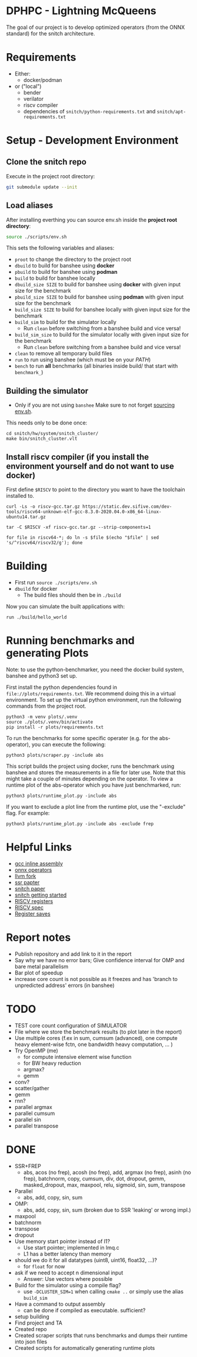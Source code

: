
# DPHPC - Lightning McQueens

The goal of our project is to develop optimized operators (from the ONNX standard) for the snitch architecture.

# Requirements
* Either:
    * docker/podman
* or ("local")
    * bender
    * verilator
    * riscv compiler
    * dependencies of `snitch/python-requirements.txt` and `snitch/apt-requirements.txt`

# Setup - Development Environment

## Clone the snitch repo
Execute in the project root directory:
```bash
git submodule update --init
```

## Load aliases
After installing everthing you can source env.sh inside the **project root directory**: 
```bash
source ./scripts/env.sh
```

This sets the following variables and aliases:
* `proot` to change the directory to the project root
* `dbuild` to build for banshee using **docker**
* `pbuild` to build for banshee using **podman**
* `build` to build for banshee locally
* `dbuild_size SIZE` to build for banshee using **docker** with given input size for the benchmark
* `pbuild_size SIZE` to build for banshee using **podman** with given input size for the benchmark
* `build_size SIZE` to build for banshee locally with given input size for the benchmark
* `build_sim` to build for the simulator locally
    * Run `clean` before switching from a banshee build and vice versa!
* `build_sim_size` to build for the simulator locally with given input size for the benchmark
    * Run `clean` before switching from a banshee build and vice versa!
* `clean` to remove all temporary build files
* `run` to run using banshee (which must be on your *PATH*)
* `bench` to run **all** benchmarks (all binaries inside build/ that start with `benchmark_`)

## Building the simulator
 * Only if you are not using `banshee`
Make sure to not forget [sourcing env.sh](#load-aliases).

This needs only to be done once:

```
cd snitch/hw/system/snitch_cluster/
make bin/snitch_cluster.vlt
```

## Install riscv compiler (if you install the environment yourself and do not want to use docker)

First define `$RISCV` to point to the directory you want to have the toolchain installed to.

```
curl -Ls -o riscv-gcc.tar.gz https://static.dev.sifive.com/dev-tools/riscv64-unknown-elf-gcc-8.3.0-2020.04.0-x86_64-linux-ubuntu14.tar.gz

tar -C $RISCV -xf riscv-gcc.tar.gz --strip-components=1

for file in riscv64-*; do ln -s $file $(echo "$file" | sed 's/^riscv64/riscv32/g'); done
```

# Building
* First run `source ./scripts/env.sh`
* `dbuild` for docker
    * The build files should then be in `./build`

Now you can simulate the built applications with:
```
run ./build/hello_world
```

# Running benchmarks and generating Plots
Note: to use the python-benchmarker, you need the docker build system, banshee and python3 set up.

First install the python dependencies found in `file://plots/requirements.txt`. We recommend doing this in a virtual environment.
To set up the virtual python environment, run the following commands from the project root.
```
python3 -m venv plots/.venv
source ./plots/.venv/bin/activate
pip install -r plots/requirements.txt
```

To run the benchmarks for some specific operater (e.g. for the abs-operator), you can execute the following:
```
python3 plots/scraper.py -include abs
```
This script builds the project using docker, runs the benchmark using banshee and stores the measurements in a file for later use. Note that this might take a couple of minutes depending on the operator.
To view a runtime plot of the abs-operator which you have just benchmarked, run:
```
python3 plots/runtime_plot.py -include abs
```
If you want to exclude a plot line from the runtime plot, use the "-exclude" flag. For example: 
```
python3 plots/runtime_plot.py -include abs -exclude frep
```

# Helpful Links
* [gcc inline assembly](https://www.felixcloutier.com/documents/gcc-asm.html)
* [onnx operators](https://github.com/onnx/onnx/blob/main/docs/Operators.md#aionnx-default)
* [llvm fork](https://github.com/pulp-platform/llvm-project#ssr)
* [ssr papter](https://arxiv.org/pdf/1911.08356.pdf)
* [snitch paper](https://arxiv.org/pdf/2002.10143.pdf )
* [snitch getting started](https://pulp-platform.github.io/snitch/ug/getting_started/)
* [RISCV registers](https://en.wikichip.org/wiki/risc-v/registers)
* [RISCV spec](https://github.com/riscv/riscv-isa-manual/releases/download/Ratified-IMAFDQC/riscv-spec-20191213.pdf)
* [Register saves](https://web.eecs.utk.edu/~smarz1/courses/ece356/notes/assembly/)


# Report notes
* Publish repository and add link to it in the report
* Say why we have no error bars; Give confidence interval for OMP and bare metal parallelism
* Bar plot of speedup
* increase core count is not possible as it freezes and has 'branch to unpredicted address' errors (in banshee)

# TODO
* TEST core count configuration of SIMULATOR
* File where we store the benchmark results (to plot later in the report)
* Use multiple cores (f.ex in sum, cumsum (advanced), one compute heavy element-wise fctn, one bandwidth heavy computation, ... )
* Try OpenMP (me)
    * for compute intensive element wise function
    * for BW heavy reduction
    * argmax?
    * gemm
* conv?
* scatter/gather
* gemm
* rnn?
* parallel argmax
* parallel cumsum
* parallel sin
* parallel transpose

# DONE
* SSR+FREP
    * abs, acos (no frep), acosh (no frep), add, argmax (no frep), asinh (no frep), batchnorm, copy, cumsum, div, dot, dropout, gemm, masked_dropout, max, maxpool, relu, sigmoid, sin, sum, transpose
* Parallel
    * abs, add, copy, sin, sum
* OMP:
    * abs, add, copy, sin, sum (broken due to SSR 'leaking' or wrong impl.)
* maxpool
* batchnorm
* transpose
* dropout
* Use memory start pointer instead of l1?
    * Use start pointer; implemented in lmq.c
    * L1 has a better latency than memory
* should we do it for all datatypes (uint8, uint16, float32, ...)?
    * for `float` for now
* ask if we need to accept n dimensional input
    * Answer: Use vectors where possible
* Build for the simulator using a compile flag?
    * use `-DCLUSTER_SIM=1` when calling `cmake ..` or simply use the alias `build_sim`
* Have a command to output assembly
    * can be done if compiled as executable. sufficient?
* setup building
* Find project and TA
* Created repo
* Created scraper scripts that runs benchmarks and dumps their runtime into json files
* Created scripts for automatically generating runtime plots

